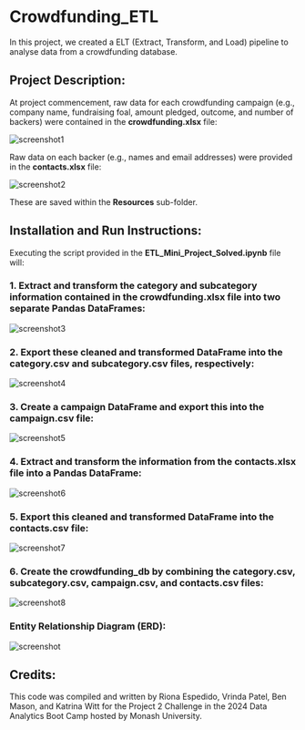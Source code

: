 # Crowdfunding_ETL
In this project, we created a ELT (Extract, Transform, and Load) pipeline to analyse data from a crowdfunding database. 


## Project Description:
At project commencement, raw data for each crowdfunding campaign (e.g., company name, fundraising foal, amount pledged, outcome, and number of backers) were contained in the **crowdfunding.xlsx** file:

![screenshot1](https://github.com/riona1224/Crowdfunding_ETL/assets/156146173/e6cec063-1d98-4574-b6a1-d834ccb2756b)

Raw data on each backer (e.g., names and email addresses) were provided in the **contacts.xlsx** file:

![screenshot2](https://github.com/riona1224/Crowdfunding_ETL/assets/156146173/c8b613b7-78be-4851-9a93-e98c6941123e)

These are saved within the **Resources** sub-folder.


## Installation and Run Instructions: 
Executing the script provided in the **ETL_Mini_Project_Solved.ipynb** file will:

### 1. Extract and transform the category and subcategory information contained in the **crowdfunding.xlsx** file into two separate Pandas DataFrames:

![screenshot3](https://github.com/riona1224/Crowdfunding_ETL/assets/156146173/4d8058be-c223-42b1-be03-f8ef22029dc2)

### 2. Export these cleaned and transformed DataFrame into the **category.csv** and **subcategory.csv** files, respectively:

![screenshot4](https://github.com/riona1224/Crowdfunding_ETL/assets/156146173/6e3a63cf-7033-4e30-8761-59fc4b774806)

### 3. Create a campaign DataFrame and export this into the **campaign.csv** file:

![screenshot5](https://github.com/riona1224/Crowdfunding_ETL/assets/156146173/1f7f7045-ad68-4171-b924-4f7367abbca0)

### 4. Extract and transform the information from the **contacts.xlsx** file into a Pandas DataFrame:

![screenshot6](https://github.com/riona1224/Crowdfunding_ETL/assets/156146173/53f3079d-8a1e-44f9-807a-5108639f0b5f)

### 5. Export this cleaned and transformed DataFrame into the **contacts.csv** file:

![screenshot7](https://github.com/riona1224/Crowdfunding_ETL/assets/156146173/b0a6d203-f4ce-4a52-a3e8-9af8851ff791)


### 6. Create the **crowdfunding_db** by combining the **category.csv**, **subcategory.csv**, **campaign.csv**, and **contacts.csv** files:

![screenshot8](https://github.com/riona1224/Crowdfunding_ETL/assets/156146173/9d5966ea-6e56-4653-8ab9-7a6d134c5fa2)


### Entity Relationship Diagram (ERD):

![screenshot](https://github.com/riona1224/Crowdfunding_ETL/assets/156146173/451258c1-246b-4af3-9ce7-69ccdf04ed52)



## Credits:
This code was compiled and written by Riona Espedido, Vrinda Patel, Ben Mason, and Katrina Witt for the Project 2 Challenge in the 2024 Data Analytics Boot Camp hosted by Monash University.


